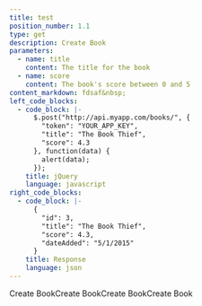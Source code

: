 ```yaml
---
title: test
position_number: 1.1
type: get
description: Create Book
parameters:
  - name: title
    content: The title for the book
  - name: score
    content: The book's score between 0 and 5
content_markdown: fdsaf&nbsp;
left_code_blocks:
  - code_block: |-
      $.post("http://api.myapp.com/books/", {
        "token": "YOUR_APP_KEY",
        "title": "The Book Thief",
        "score": 4.3
      }, function(data) {
        alert(data);
      });
    title: jQuery
    language: javascript
right_code_blocks:
  - code_block: |-
      {
        "id": 3,
        "title": "The Book Thief",
        "score": 4.3,
        "dateAdded": "5/1/2015"
      }
    title: Response
    language: json
---
```


Create BookCreate BookCreate BookCreate Book
